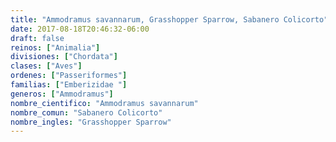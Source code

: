 ```yaml
---
title: "Ammodramus savannarum, Grasshopper Sparrow, Sabanero Colicorto"
date: 2017-08-18T20:46:32-06:00
draft: false
reinos: ["Animalia"]
divisiones: ["Chordata"]
clases: ["Aves"]
ordenes: ["Passeriformes"]
familias: ["Emberizidae "]
generos: ["Ammodramus"]
nombre_cientifico: "Ammodramus savannarum"
nombre_comun: "Sabanero Colicorto"
nombre_ingles: "Grasshopper Sparrow"
---
```

